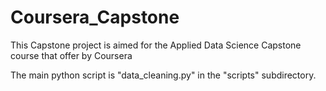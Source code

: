 # Coursera_Capstone
This Capstone project is aimed for the Applied Data Science Capstone course that offer by Coursera

The main python script is "data_cleaning.py" in the "scripts" subdirectory.
